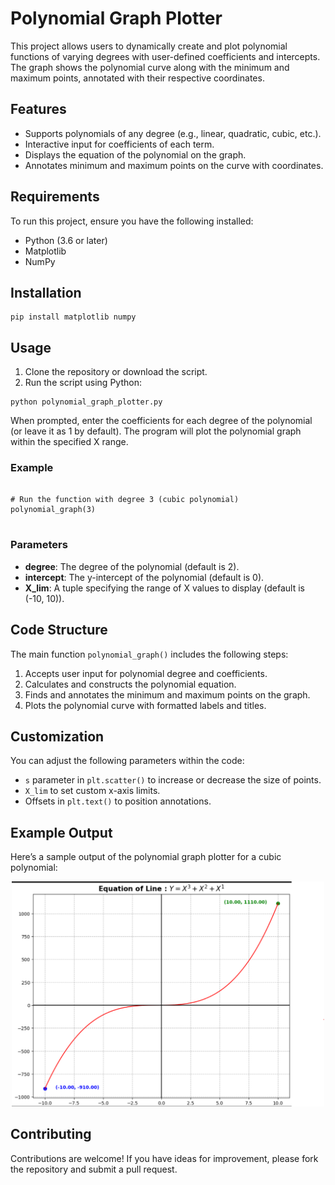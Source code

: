 
<!DOCTYPE html>
<html lang="en">
<head>
    <meta charset="UTF-8">
    <meta name="viewport" content="width=device-width, initial-scale=1.0">
    <title>Polynomial Graph Plotter</title>
</head>
<body>

<h1>Polynomial Graph Plotter</h1>

<p>This project allows users to dynamically create and plot polynomial functions of varying degrees with user-defined coefficients and intercepts. The graph shows the polynomial curve along with the minimum and maximum points, annotated with their respective coordinates.</p>

<h2>Features</h2>
<ul>
    <li>Supports polynomials of any degree (e.g., linear, quadratic, cubic, etc.).</li>
    <li>Interactive input for coefficients of each term.</li>
    <li>Displays the equation of the polynomial on the graph.</li>
    <li>Annotates minimum and maximum points on the curve with coordinates.</li>
</ul>

<h2>Requirements</h2>
<p>To run this project, ensure you have the following installed:</p>
<ul>
    <li>Python (3.6 or later)</li>
    <li>Matplotlib</li>
    <li>NumPy</li>
</ul>

<h2>Installation</h2>
<pre>
<code>pip install matplotlib numpy</code>
</pre>

<h2>Usage</h2>
<ol>
    <li>Clone the repository or download the script.</li>
    <li>Run the script using Python:</li>
</ol>

<pre>
<code>python polynomial_graph_plotter.py</code>
</pre>

<p>When prompted, enter the coefficients for each degree of the polynomial (or leave it as 1 by default). The program will plot the polynomial graph within the specified X range.</p>

<h3>Example</h3>
<pre>
<code>
# Run the function with degree 3 (cubic polynomial)
polynomial_graph(3)
</code>
</pre>

<h3>Parameters</h3>
<ul>
    <li><strong>degree</strong>: The degree of the polynomial (default is 2).</li>
    <li><strong>intercept</strong>: The y-intercept of the polynomial (default is 0).</li>
    <li><strong>X_lim</strong>: A tuple specifying the range of X values to display (default is (-10, 10)).</li>
</ul>

<h2>Code Structure</h2>
<p>The main function <code>polynomial_graph()</code> includes the following steps:</p>
<ol>
    <li>Accepts user input for polynomial degree and coefficients.</li>
    <li>Calculates and constructs the polynomial equation.</li>
    <li>Finds and annotates the minimum and maximum points on the graph.</li>
    <li>Plots the polynomial curve with formatted labels and titles.</li>
</ol>

<h2>Customization</h2>
<p>You can adjust the following parameters within the code:</p>
<ul>
    <li><code>s</code> parameter in <code>plt.scatter()</code> to increase or decrease the size of points.</li>
    <li><code>X_lim</code> to set custom x-axis limits.</li>
    <li>Offsets in <code>plt.text()</code> to position annotations.</li>
</ul>

<h2>Example Output</h2>
<p>Here’s a sample output of the polynomial graph plotter for a cubic polynomial:</p>
<p align="center">
    <img src="https://github.com/rahmankhan2241/Polynomial-Graph-Creation/blob/main/exampleGraph.png" alt="Polynomial Graph Example" width="500">
</p>

<h2>Contributing</h2>
<p>Contributions are welcome! If you have ideas for improvement, please fork the repository and submit a pull request.</p>



</body>
</html>
